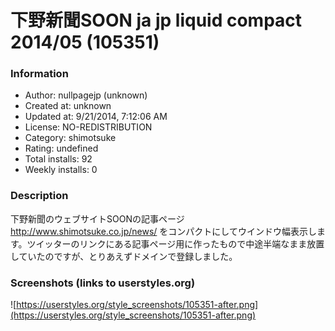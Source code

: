 # 下野新聞SOON ja jp liquid compact 2014/05 (105351)

### Information
- Author: nullpagejp (unknown)
- Created at: unknown
- Updated at: 9/21/2014, 7:12:06 AM
- License: NO-REDISTRIBUTION
- Category: shimotsuke
- Rating: undefined
- Total installs: 92
- Weekly installs: 0


### Description
下野新聞のウェブサイトSOONの記事ページ http://www.shimotsuke.co.jp/news/ をコンパクトにしてウインドウ幅表示します。ツイッターのリンクにある記事ページ用に作ったもので中途半端なまま放置していたのですが、とりあえずドメインで登録しました。


### Screenshots (links to userstyles.org)
![https://userstyles.org/style_screenshots/105351-after.png](https://userstyles.org/style_screenshots/105351-after.png)


